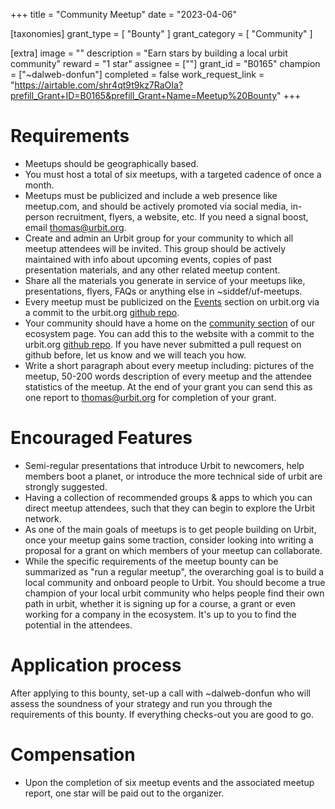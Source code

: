 +++
title = "Community Meetup"
date = "2023-04-06"

[taxonomies]
grant_type = [ "Bounty" ]
grant_category = [ "Community" ]

[extra]
image = ""
description = "Earn stars by building a local urbit community"
reward = "1 star"
assignee = [""]
grant_id = "B0165"
champion = ["~dalweb-donfun"]
completed = false
work_request_link = "https://airtable.com/shr4qt9t9kz7RaOIa?prefill_Grant+ID=B0165&prefill_Grant+Name=Meetup%20Bounty"
+++

# Requirements
- Meetups should be geographically based.
- You must host a total of six meetups, with a targeted cadence of once a month.
- Meetups must be publicized and include a web presence like meetup.com, and should be actively promoted via social media, in-person recruitment, flyers, a website, etc. If you need a signal boost, email thomas@urbit.org.
- Create and admin an Urbit group for your community to which all meetup attendees will be invited. This group should be actively maintained with info about upcoming events, copies of past presentation materials, and any other related meetup content.
- Share all the materials you generate in service of your meetups like, presentations, flyers, FAQs or anything else in ~siddef/uf-meetups.
- Every meetup must be publicized on the [Events](https://urbit.org/events) section on urbit.org via a commit to the urbit.org [github repo](https://github.com/urbit/urbit.org). 
- Your community should have a home on the [community section](https://urbit.org/ecosystem?type=communities) of our ecosystem page. You can add this to the website with a commit to the urbit.org [github repo](https://github.com/urbit/urbit.org). If you have never submitted a pull request on github before, let us know and we will teach you how.
- Write a short paragraph about every meetup including: pictures of the meetup, 50-200 words description of every meetup and the attendee statistics of the meetup. At the end of your grant you can send this as one report to thomas@urbit.org for completion of your grant.  
# Encouraged Features
- Semi-regular presentations that introduce Urbit to newcomers, help members boot a planet, or introduce the more technical side of urbit are strongly suggested.
- Having a collection of recommended groups & apps to which you can direct meetup attendees, such that they can begin to explore the Urbit network.
- As one of the main goals of meetups is to get people building on Urbit, once your meetup gains some traction, consider looking into writing a proposal for a grant on which members of your meetup can collaborate.
- While the specific requirements of the meetup bounty can be summarized as "run a regular meetup", the overarching goal is to build a local community and onboard people to Urbit. You should become a true champion of your local urbit community who helps people find their own path in urbit, whether it is signing up for a course, a grant or even working for a company in the ecosystem. It's up to you to find the potential in the attendees.
# Application process
After applying to this bounty, set-up a call with ~dalweb-donfun who will assess the soundness of your strategy and run you through the requirements of this bounty. If everything checks-out you are good to go. 
# Compensation
- Upon the completion of six meetup events and the associated meetup report, one star will be paid out to the organizer.
